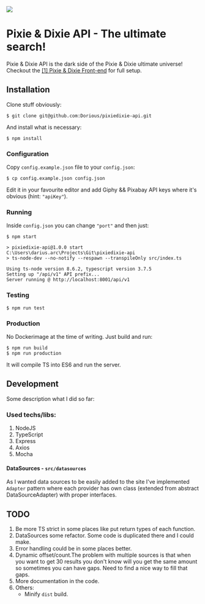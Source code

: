 ![](https://user-images.githubusercontent.com/2143349/72977784-7fd1b680-3dd5-11ea-917a-3bfe7660f590.png)

# Pixie & Dixie API - The ultimate search!
Pixie & Dixie API is the dark side of the Pixie & Dixie ultimate universe!<br>
Checkout the [[1] Pixie & Dixie Front-end][#frontend] for full setup.

## Installation
Clone stuff obviously:

    $ git clone git@github.com:Dorious/pixiedixie-api.git
	
And install what is necessary:

	$ npm install
### Configuration
Copy `config.example.json` file to your `config.json`:

	$ cp config.example.json config.json
Edit it in your favourite editor and add Giphy && Pixabay API keys where it's obvious (hint: `"apiKey"`).
    
### Running
Inside `config.json` you can change `"port"` and then just:

	$ npm start
	
	> pixiedixie-api@1.0.0 start C:\Users\darius.arc\Projects\Git\pixiedixie-api
	> ts-node-dev --no-notify --respawn --transpileOnly src/index.ts

	Using ts-node version 8.6.2, typescript version 3.7.5
	Setting up "/api/v1" API prefix...
	Server running @ http://localhost:8001/api/v1
    
### Testing

	$ npm run test

### Production
No Dockerimage at the time of writing. Just build and run:

	$ npm run build
    $ npm run production
It will compile TS into ES6 and run the server.

## Development
Some description what I did so far:
### Used techs/libs:
1. NodeJS
2. TypeScript
3. Express
4. Axios
5. Mocha

#### DataSources - `src/datasources`
As I wanted data sources to be easily added to the site I've implemented `Adapter` pattern where each provider has own class (extended from abstract DataSourceAdapter) with proper interfaces.


## TODO
1. Be more TS strict in some places like put return types of each function.
2. DataSources some refactor. Some code is duplicated there and I could make.
3. Error handling could be in some places better.
3. Dynamic offset/count.The problem with multiple sources is that when you want to get 30 results you don't know will you get the same amount so sometimes you can have gaps. Need to find a nice way to fill that gaps.
4. More documentation in the code.
5. Others:
	* Minify `dist` build.


[#frontend]: https://github.com/Dorious/pixiedixie-web "Front-end part for full setup"